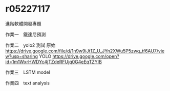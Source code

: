 # r05227117
進階軟體開發專題



作業一　鐵達尼預測 

作業二　yolo2 測試
原始
https://drive.google.com/file/d/1n9w9iJt1Z_U_JYn2XWu5P5zwq_tf6AU7/view?usp=sharing
YOLO
https://drive.google.com/open?id=1m1WxrHWDYc4jTZdeRFUjq0G4eEqTZYIB

作業三　LSTM model


作業四　text analysis 

